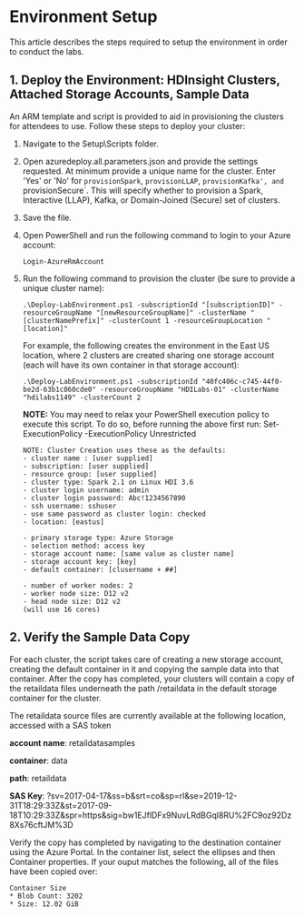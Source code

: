# Environment Setup

This article describes the steps required to setup the environment in order to conduct the labs. 


## 1. Deploy the Environment: HDInsight Clusters, Attached Storage Accounts, Sample Data
An ARM template and script is provided to aid in provisioning the clusters for attendees to use. Follow these steps to deploy your cluster:

1. Navigate to the Setup\Scripts folder. 
2. Open azuredeploy.all.parameters.json and provide the settings requested. At minimum provide a unique name for the cluster. Enter 'Yes' or 'No' for `provisionSpark`, `provisionLLAP`, `provisionKafka', and `provisionSecure`. This will specify whether to provision a Spark, Interactive (LLAP), Kafka, or Domain-Joined (Secure) set of clusters.
3. Save the file.
4. Open PowerShell and run the following command to login to your Azure account:

    ```
    Login-AzureRmAccount
    ```

4. Run the following command to provision the cluster (be sure to provide a unique cluster name):

    ```
    .\Deploy-LabEnvironment.ps1 -subscriptionId "[subscriptionID]" -resourceGroupName "[newResourceGroupName]" -clusterName "[clusterNamePrefix]" -clusterCount 1 -resourceGroupLocation "[location]"
    ```

    For example, the following creates the environment in the East US location, where 2 clusters are created sharing one storage account (each will have its own container in that storage account):

    ```
    .\Deploy-LabEnvironment.ps1 -subscriptionId "40fc406c-c745-44f0-be2d-63b1c860cde0" -resourceGroupName "HDILabs-01" -clusterName "hdilabs1149" -clusterCount 2
    ```

    **NOTE:** You may need to relax your PowerShell execution policy to execute this script. To do so, before running the above first run:
    Set-ExecutionPolicy -ExecutionPolicy Unrestricted

    ```
    NOTE: Cluster Creation uses these as the defaults:
    - cluster name : [user supplied] 
    - subscription: [user supplied]  
    - resource group: [user supplied] 
    - cluster type: Spark 2.1 on Linux HDI 3.6
    - cluster login username: admin
    - cluster login password: Abc!1234567890
    - ssh username: sshuser
    - use same password as cluster login: checked
    - location: [eastus]

    - primary storage type: Azure Storage
    - selection method: access key
    - storage account name: [same value as cluster name]
    - storage account key: [key]
    - default container: [clusername + ##]

    - number of worker nodes: 2
    - worker node size: D12 v2
    - head node size: D12 v2
    (will use 16 cores)
    ```

## 2. Verify the Sample Data Copy
For each cluster, the script takes care of creating a new storage account, creating the default container in it and copying the sample data into that container. After the copy has completed, your clusters will contain a copy of the retaildata files underneath the path /retaildata in the default storage container for the cluster. 

The retaildata source files are currently available at the following location, accessed with a SAS token

**account name**: retaildatasamples

**container**: data

**path**: retaildata  

**SAS Key**: ?sv=2017-04-17&ss=b&srt=co&sp=rl&se=2019-12-31T18:29:33Z&st=2017-09-18T10:29:33Z&spr=https&sig=bw1EJflDFx9NuvLRdBGql8RU%2FC9oz92Dz8Xs76cftJM%3D

Verify the copy has completed by navigating to the destination container using the Azure Portal. In the container list, select the ellipses and then Container properties. If your ouput matches the following, all of the files have been copied over:

    Container Size
    * Blob Count: 3202
    * Size: 12.02 GiB

